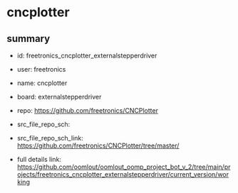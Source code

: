 # cncplotter
 
## summary 
* id: freetronics_cncplotter_externalstepperdriver
* user: freetronics
* name: cncplotter
* board: externalstepperdriver
* repo: https://github.com/freetronics/CNCPlotter



* src_file_repo_sch: 
* src_file_repo_sch_link: https://github.com/freetronics/CNCPlotter/tree/master/
* full details link: https://github.com/oomlout/oomlout_oomp_project_bot_v_2/tree/main/projects/freetronics_cncplotter_externalstepperdriver/current_version/working  







